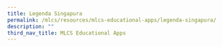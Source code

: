 ```yaml
---
title: Legenda Singapura
permalink: /mlcs/resources/mlcs-educational-apps/legenda-singapura/
description: ""
third_nav_title: MLCS Educational Apps
---
```

